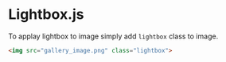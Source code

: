 # Lightbox.js
To applay lightbox to image simply add `lightbox` class to image.
```html
<img src="gallery_image.png" class="lightbox">
```
